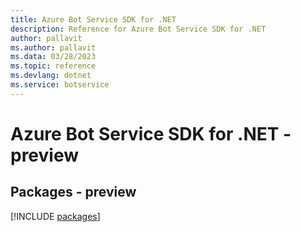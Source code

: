 ```yaml
---
title: Azure Bot Service SDK for .NET
description: Reference for Azure Bot Service SDK for .NET
author: pallavit
ms.author: pallavit
ms.data: 03/28/2023
ms.topic: reference
ms.devlang: dotnet
ms.service: botservice
---
```

# Azure Bot Service SDK for .NET - preview
## Packages - preview
[!INCLUDE [packages](bot-service-index.md)]